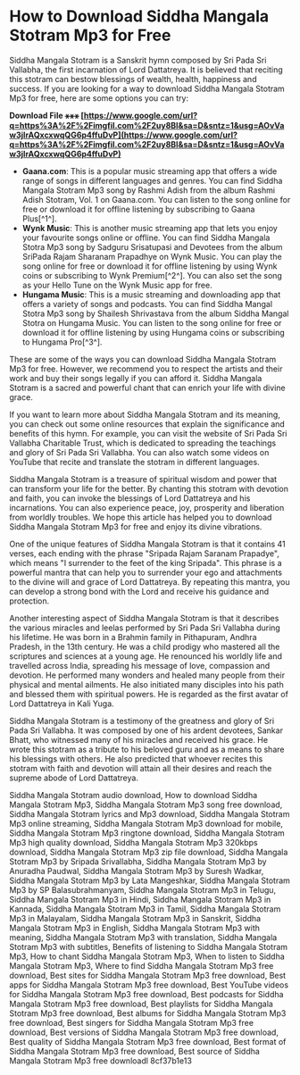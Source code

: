 
 
# How to Download Siddha Mangala Stotram Mp3 for Free
 
Siddha Mangala Stotram is a Sanskrit hymn composed by Sri Pada Sri Vallabha, the first incarnation of Lord Dattatreya. It is believed that reciting this stotram can bestow blessings of wealth, health, happiness and success. If you are looking for a way to download Siddha Mangala Stotram Mp3 for free, here are some options you can try:
 
**Download File ⚹⚹⚹ [https://www.google.com/url?q=https%3A%2F%2Fimgfil.com%2F2uy8BI&sa=D&sntz=1&usg=AOvVaw3jIrAQxcxwqQG6p4ffuDvP](https://www.google.com/url?q=https%3A%2F%2Fimgfil.com%2F2uy8BI&sa=D&sntz=1&usg=AOvVaw3jIrAQxcxwqQG6p4ffuDvP)**


 
- **Gaana.com**: This is a popular music streaming app that offers a wide range of songs in different languages and genres. You can find Siddha Mangala Stotram Mp3 song by Rashmi Adish from the album Rashmi Adish Stotram, Vol. 1 on Gaana.com. You can listen to the song online for free or download it for offline listening by subscribing to Gaana Plus[^1^].
- **Wynk Music**: This is another music streaming app that lets you enjoy your favourite songs online or offline. You can find Siddha Mangala Stotra Mp3 song by Sadguru Srisatupasi and Devotees from the album SriPada Rajam Sharanam Prapadhye on Wynk Music. You can play the song online for free or download it for offline listening by using Wynk coins or subscribing to Wynk Premium[^2^]. You can also set the song as your Hello Tune on the Wynk Music app for free.
- **Hungama Music**: This is a music streaming and downloading app that offers a variety of songs and podcasts. You can find Siddha Mangal Stotra Mp3 song by Shailesh Shrivastava from the album Siddha Mangal Stotra on Hungama Music. You can listen to the song online for free or download it for offline listening by using Hungama coins or subscribing to Hungama Pro[^3^].

These are some of the ways you can download Siddha Mangala Stotram Mp3 for free. However, we recommend you to respect the artists and their work and buy their songs legally if you can afford it. Siddha Mangala Stotram is a sacred and powerful chant that can enrich your life with divine grace.
  
If you want to learn more about Siddha Mangala Stotram and its meaning, you can check out some online resources that explain the significance and benefits of this hymn. For example, you can visit the website of Sri Pada Sri Vallabha Charitable Trust, which is dedicated to spreading the teachings and glory of Sri Pada Sri Vallabha. You can also watch some videos on YouTube that recite and translate the stotram in different languages.
 
Siddha Mangala Stotram is a treasure of spiritual wisdom and power that can transform your life for the better. By chanting this stotram with devotion and faith, you can invoke the blessings of Lord Dattatreya and his incarnations. You can also experience peace, joy, prosperity and liberation from worldly troubles. We hope this article has helped you to download Siddha Mangala Stotram Mp3 for free and enjoy its divine vibrations.
  
One of the unique features of Siddha Mangala Stotram is that it contains 41 verses, each ending with the phrase "Sripada Rajam Saranam Prapadye", which means "I surrender to the feet of the king Sripada". This phrase is a powerful mantra that can help you to surrender your ego and attachments to the divine will and grace of Lord Dattatreya. By repeating this mantra, you can develop a strong bond with the Lord and receive his guidance and protection.
 
Another interesting aspect of Siddha Mangala Stotram is that it describes the various miracles and leelas performed by Sri Pada Sri Vallabha during his lifetime. He was born in a Brahmin family in Pithapuram, Andhra Pradesh, in the 13th century. He was a child prodigy who mastered all the scriptures and sciences at a young age. He renounced his worldly life and travelled across India, spreading his message of love, compassion and devotion. He performed many wonders and healed many people from their physical and mental ailments. He also initiated many disciples into his path and blessed them with spiritual powers. He is regarded as the first avatar of Lord Dattatreya in Kali Yuga.
 
Siddha Mangala Stotram is a testimony of the greatness and glory of Sri Pada Sri Vallabha. It was composed by one of his ardent devotees, Sankar Bhatt, who witnessed many of his miracles and received his grace. He wrote this stotram as a tribute to his beloved guru and as a means to share his blessings with others. He also predicted that whoever recites this stotram with faith and devotion will attain all their desires and reach the supreme abode of Lord Dattatreya.
 
Siddha Mangala Stotram audio download,  How to download Siddha Mangala Stotram Mp3,  Siddha Mangala Stotram Mp3 song free download,  Siddha Mangala Stotram lyrics and Mp3 download,  Siddha Mangala Stotram Mp3 online streaming,  Siddha Mangala Stotram Mp3 download for mobile,  Siddha Mangala Stotram Mp3 ringtone download,  Siddha Mangala Stotram Mp3 high quality download,  Siddha Mangala Stotram Mp3 320kbps download,  Siddha Mangala Stotram Mp3 zip file download,  Siddha Mangala Stotram Mp3 by Sripada Srivallabha,  Siddha Mangala Stotram Mp3 by Anuradha Paudwal,  Siddha Mangala Stotram Mp3 by Suresh Wadkar,  Siddha Mangala Stotram Mp3 by Lata Mangeshkar,  Siddha Mangala Stotram Mp3 by SP Balasubrahmanyam,  Siddha Mangala Stotram Mp3 in Telugu,  Siddha Mangala Stotram Mp3 in Hindi,  Siddha Mangala Stotram Mp3 in Kannada,  Siddha Mangala Stotram Mp3 in Tamil,  Siddha Mangala Stotram Mp3 in Malayalam,  Siddha Mangala Stotram Mp3 in Sanskrit,  Siddha Mangala Stotram Mp3 in English,  Siddha Mangala Stotram Mp3 with meaning,  Siddha Mangala Stotram Mp3 with translation,  Siddha Mangala Stotram Mp3 with subtitles,  Benefits of listening to Siddha Mangala Stotram Mp3,  How to chant Siddha Mangala Stotram Mp3,  When to listen to Siddha Mangala Stotram Mp3,  Where to find Siddha Mangala Stotram Mp3 free download,  Best sites for Siddha Mangala Stotram Mp3 free download,  Best apps for Siddha Mangala Stotram Mp3 free download,  Best YouTube videos for Siddha Mangala Stotram Mp3 free download,  Best podcasts for Siddha Mangala Stotram Mp3 free download,  Best playlists for Siddha Mangala Stotram Mp3 free download,  Best albums for Siddha Mangala Stotram Mp3 free download,  Best singers for Siddha Mangala Stotram Mp3 free download,  Best versions of Siddha Mangala Stotram Mp3 free download,  Best quality of Siddha Mangala Stotram Mp3 free download,  Best format of Siddha Mangala Stotram Mp3 free download,  Best source of Siddha Mangala Stotram Mp3 free downloadl
 8cf37b1e13
 
